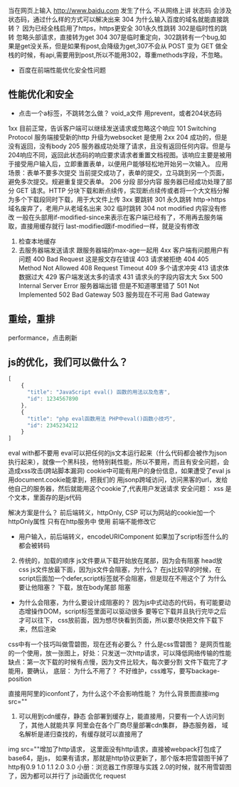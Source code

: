 当在网页上输入
http://www.baidu.com 发生了什么
不从网络上讲
状态码
会涉及状态码，通过什么样的方式可以解决出来
304
为什么输入百度的域名就能直接跳转？
因为已经全栈启用了https，https更安全
301永久性跳转
302是临时性的跳转 忽略头部请求，直接转为get
304
307是临时重定向，302跳转有一个bug,如果是get没关系，但是如果有post,会降级为get,307不会从 POST 变为 GET
做全栈的时候，有api,需要用到post,所以不能用302，尊重methods字段，不忽略。

- 百度在前端性能优化安全性问题
## 性能优化和安全
- 点击一个a标签，不跳转怎么做？
void_a文件
用prevent，或者204状态码

1xx 目前正常，告诉客户端可以继续发送请求或忽略这个响应
101 Switching Protocol 服务端接受新的http 升级为websocket 是使用
2xx
204 成功的，但是没有返回，没有body
205 服务器成功处理了请求，且没有返回任何内容。但是与204响应不同，返回此状态码的响应要求请求者重置文档视图。该响应主要是被用于接受用户输入后，立即重置表单，以便用户能够轻松地开始另一次输入。
应用场景：表单不要多次提交
当前提交成功了，表单的提交，立马跳到另一个页面，避免多次提交。规避重复提交表单。
206 分段 部分内容 服务器已经成功处理了部分 GET 请求。HTTP 分块下载和断点续传，实现断点续传或者将一个大文档分解为多个下载段同时下载，用于大文件上传
3xx 要跳转
301 永久跳转 http->https 域名废弃了，老用户从老域名出来
302 临时跳转
304 not modified 内容没有修改
一般在头部用if-modified-since来表示在客户端已经有了，不用再去服务端取，直接用缓存就行
last-modified跟if-modified一样，就是没有修改
1. 检查本地缓存
2. 去服务器端发送请求
跟服务器端的max-age一起用
4xx 客户端有问题用户有问题
400 Bad Request 这是报文存在错误
403 请求被拒绝 
404 
405 Method Not Allowed
408 Request Timeout
409 多个请求冲突
413 请求体数据过大
429 客户端发送太多的请求
431 请求头的字段内容太大
5xx
500 Internal Server Error 服务器端出错 但是不知道哪里错了
501 Not Implemented
502 Bad Gateway
503 服务现在不可用 Bad Gateway



## 重绘，重排
performance，点击刷新

## js的优化，我们可以做什么？
```js
[
    {
      "title": "JavaScript eval() 函数的用法以及危害",
      "id": 1234567890
    },
    {
      "title": "php eval函数用法 PHP中eval()函数小技巧",
      "id": 2345234212
    }
]
```

eval with都不要用
eval可以把任何的js文本运行起来（什么代码都会被作为json执行起来），就像一个黑科技，他特别耗性能，所以不要用，而且有安全问题，会造成xss攻击(跨站脚本漏洞)
cookie中可能有用户的身份信息，如果遭受了eval js 用document.cookie能拿到，把我们的
用jsonp跨域访问，访问黑客的url，发给他自己的服务器，然后就能用这个cookie了,代表用户发送请求
安全问题：
xss 是个文本，里面存的是js代码

解决方案是什么？
前后端转义，httpOnly, CSP
可以为网站的cookie加一个httpOnly属性
只有在http服务中 使用
前端不能修改它
- 用户输入，前后端转义，encodeURIComponent 如果加了script标签什么的都会被转码

2. 传统的，加载的顺序
js文件要从下载开始放在尾部，因为会有阻塞
head放css
js文件放最下面，因为js文件会阻塞，为什么？
在js比较早的时候，在script后面加一个defer,script标签就不会阻塞，但是现在不用这个了
为什么要让他阻塞？
下载，放在body尾部 阻塞
- 为什么会阻塞，为什么要设计成阻塞的？
因为js中式动态的代码，有可能要动态增操作DOM，script标签里面可以驱动很多
要等它下载并且执行完毕之后才可以往下，
css放前面，因为想尽快看到页面，所以要尽快把文件下载下来，然后渲染

css中有一个技巧叫做雪碧图，现在还有必要么？
什么是css雪碧图？
是网页性能的一个使用，放一张图上，好处：只发送一次http请求，可以降低网络传输的性能
缺点：第一次下载的时候有点慢，因为文件比较大，每次要分割 文件下载完了才能用，要确认，
底层：
为什么不用了？
不好维护，css难写，要写backage-position

直接用阿里的iconfont了，为什么这个不会影响性能？
为什么背景图直接img src=""
1. 可以用到cdn缓存，静态 会部署到缓存上，能直接用，只要有一个人访问到了，其他人就能共享
阿里会在各个厂商尽量部署cdn集群， 静态服务器，
域名解析是递归查找的，有缓存就可以直接用了

img src=""增加了http请求， 这里面没有http请求，直接被webpack打包成了base64，是js，
如果有请求，那就是http协议更新了，那个版本把雪碧图干掉了
http有0.9 1.0 1.1 2.0 3.0
小册：浏览器工作原理与实践
2.0的时候，就不用雪碧图了，因为都可以并行了
js动画优化
request